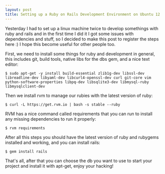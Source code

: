 ```yaml
---
layout: post
title: Setting up a Ruby on Rails Development Environment on Ubuntu 12.04
---
```


Yesterday I had to set up a linux machine twice to develop somethings with ruby and rails and in the first time I did it I got some issues with dependencies and stuff, so I decided to make this post to register the steps here :)
I hope this become useful for other people too.

First, we need to install some things for ruby and development in general, this includes git, build tools, native libs for the dbs gem, and a nice text editor:

`$ sudo apt-get -y install build-essential zlib1g-dev libssl-dev libreadline-dev libyaml-dev libcurl4-openssl-dev curl git-core vim python-software-properties libpq-dev libsqlite3-dev libmysql-ruby libmysqlclient-dev`

Then we install rvm to manage our rubies with the latest version of ruby:

`$ curl -L https://get.rvm.io | bash -s stable --ruby`

RVM has a nice command called requirements that you can run to install any missing dependencies to run it properly:

`$ rvm requirements`

After all this steps you should have the latest version of ruby and rubygems installed and working, and you can install rails:

`$ gem install rails`

That's all, after that you can choose the db you want to use to start your project and install it with apt-get, enjoy your hacking!

